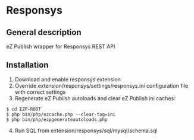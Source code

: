 Responsys
=========

General description
-------------------

eZ Publish wrapper for Responsys REST API

Installation
------------
1. Download and enable responsys extension
2. Override extension/responsys/settings/responsys.ini configuration file with correct settings
3. Regenerate eZ Publish autoloads and clear eZ Publish ini caches:
```
$ cd EZP-ROOT
$ php bin/php/ezcache.php --clear-tag=ini
$ php bin/php/ezpgenerateautoloads.php
```
4. Run SQL from extension/responsys/sql/mysql/schema.sql
